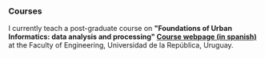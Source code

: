 ### Courses
I currently teach a post-graduate course on **"Foundations of Urban Informatics: data analysis and processing" [Course webpage (in spanish)](https://eva.fing.edu.uy/course/view.php?id=1108)** at the Faculty of Engineering, Universidad de la República, Uruguay.

<!--- 
### Short courses

I have collaborated on the following short courses.

* **"Short course on Evolutionary Algorithms", Universidad Tecnológica Nacional, Córdoba, Argentina, 2017. [Course webpage (in spanish)](http://www.fing.edu.uy/inco/grupos/cecal/hpc/cordobAE).**

    A one week postgraduate course on evolutionary algorithms and its applications.

* **"Urban transport network design", Universidad de la República, Uruguay, 2015. [Course webpage](https://www.fing.edu.uy/inco/grupos/cecal/hpc/transporte2015).**

    A one week postgraduate course delivered by Prof. Christine Mumford from Cardiff University.



### Student supervisions
I am currently supervising or have supervised the following students.

* **(April 2021- ) "Evolutionary algorithms and neural networks for sewer network design in Latinamerica".** Final thesis, Computer Science Engineering, Faculty of Engineering, Universidad de la República. *Students: Nicolás Herrera and Lucas Barbachan*

* **(April 2018- ) "Ensemble learning for automatic program generation".** Final thesis, Computer Science Engineering, Faculty of Engineering, Universidad de la República. *Student: Damián Piccini.*

* **(April 2018- ) "Public transport optimization in smart cities".** Final thesis, Computer Science Engineering, Faculty of Engineering, Universidad de la República. *Student: Andrés García.*

* **(April 2017- December 2018) "Machine learning for automatic program generation".** Final thesis, Computer Science Engineering, Faculty of Engineering, Universidad de la República. *Students: Mauro Picó and Marccio Silva.*

* **(August 2016- December 2018) "Big data processing for urban mobility".** Final thesis, Computer Science Engineering, Faculty of Engineering, Universidad de la República. *Student: Jonathan Denis.*

* **(April 2016- April 2018) "Computational intelligence applied to urban transport optimization problems".** Final thesis, Computer Science Engineering, Faculty of Engineering, Universidad de la República. *Student: Enzo Fabbiani.*

  [Project website](https://www.fing.edu.uy/inco/grupos/cecal/hpc/IOTU)

* **(July 2017- December 2017) "Artificial intelligence for modelling pollution measures from an unmanned aerial vehicle".** Research Stay, Faculty of Engineering, Universidad de la República. *Student: Jesús Gabriel Martínez (Instituto Tecnológico de Nuevo León, México).*
-->
